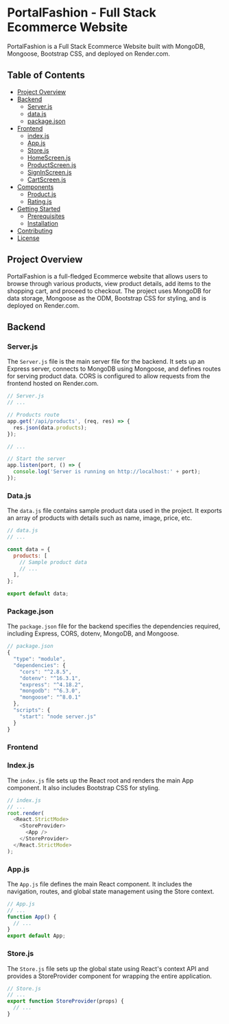 # PortalFashion - Full Stack Ecommerce Website

PortalFashion is a Full Stack Ecommerce Website built with MongoDB, Mongoose, Bootstrap CSS, and deployed on Render.com.

## Table of Contents

- [Project Overview](#project-overview)
- [Backend](#backend)
  - [Server.js](#serverjs)
  - [data.js](#datajs)
  - [package.json](#packagejson)
- [Frontend](#frontend)
  - [index.js](#indexjs)
  - [App.js](#appjs)
  - [Store.js](#storejs)
  - [HomeScreen.js](#homescreenjs)
  - [ProductScreen.js](#productscreenjs)
  - [SignInScreen.js](#signinscreenjs)
  - [CartScreen.js](#cartscreenjs)
- [Components](#components)
  - [Product.js](#productjs)
  - [Rating.js](#ratingjs)
- [Getting Started](#getting-started)
  - [Prerequisites](#prerequisites)
  - [Installation](#installation)
- [Contributing](#contributing)
- [License](#license)

## Project Overview

PortalFashion is a full-fledged Ecommerce website that allows users to browse through various products, view product details, add items to the shopping cart, and proceed to checkout. The project uses MongoDB for data storage, Mongoose as the ODM, Bootstrap CSS for styling, and is deployed on Render.com.

## Backend

### Server.js

The `Server.js` file is the main server file for the backend. It sets up an Express server, connects to MongoDB using Mongoose, and defines routes for serving product data. CORS is configured to allow requests from the frontend hosted on Render.com.

```javascript
// Server.js
// ...

// Products route
app.get('/api/products', (req, res) => {
  res.json(data.products);
});

// ...

// Start the server
app.listen(port, () => {
  console.log('Server is running on http://localhost:' + port);
});
```

### Data.js

The `data.js` file contains sample product data used in the project. It exports an array of products with details such as name, image, price, etc.

```javascript
// data.js
// ...

const data = {
  products: [
    // Sample product data
    // ...
  ],
};

export default data;
```

### Package.json

The `package.json` file for the backend specifies the dependencies required, including Express, CORS, dotenv, MongoDB, and Mongoose.

```javascript
// package.json
{
  "type": "module",
  "dependencies": {
    "cors": "^2.8.5",
    "dotenv": "^16.3.1",
    "express": "^4.18.2",
    "mongodb": "^6.3.0",
    "mongoose": "^8.0.1"
  },
  "scripts": {
    "start": "node server.js"
  }
}
```

### Frontend

### Index.js

The `index.js` file sets up the React root and renders the main App component. It also includes Bootstrap CSS for styling.

```javascript
// index.js
// ...
root.render(
  <React.StrictMode>
    <StoreProvider>
      <App />
    </StoreProvider>
  </React.StrictMode>
);
```

### App.js

The `App.js` file defines the main React component. It includes the navigation, routes, and global state management using the Store context.

```javascript
// App.js
// ...
function App() {
  // ...
}
export default App;
```

### Store.js

The `Store.js` file sets up the global state using React's context API and provides a StoreProvider component for wrapping the entire application.

```javascript
// Store.js
// ...
export function StoreProvider(props) {
  // ...
}
```
